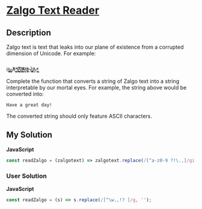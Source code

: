 # [Zalgo Text Reader](https://www.codewars.com/kata/588fe9eaadbbfb44b70001fc)

## Description

Zalgo text is text that leaks into our plane of existence from a corrupted dimension of Unicode. For example:

```

H̗̪͇͓̙͎̣̄ͬa͚̯̦͉̖̥v͆ͩ̃͆̓̐ͥe̟͎͖͕͍̎ ̰͚̩̟͕̰͊̽̍ͯ̌͊ā̖̪͉͍̥͙̿ͩ̃ͅ ̬̥͎͑̿ͧg̰̳̺͔̦͉ͫ̀̐̓̐r̝̫̱̘̰͐͋ͯͭͭͭ͆e͙͕̖̗͙̰͌ͭä͓͚̝͓́̌͑ͪ͊ṱͥ ̱ͣd͎͔͎͇̫̪̘̃͐̇à͕̮̈͋ͪy̼̳̱ͮ!̳̥̰̭͇̔ͮ̽̓

```

Complete the function that converts a string of Zalgo text into a string interpretable by our mortal eyes. For example, the string above would be converted into:

```
Have a great day!
```

The converted string should only feature ASCII characters.

## My Solution

**JavaScript**

```js
const readZalgo = (zalgotext) => zalgotext.replace(/[^a-z0-9 ?!\.,]/gi, '');
```

### User Solution

**JavaScript**

```js
const readZalgo = (s) => s.replace(/[^\w.,!? ]/g, '');
```

